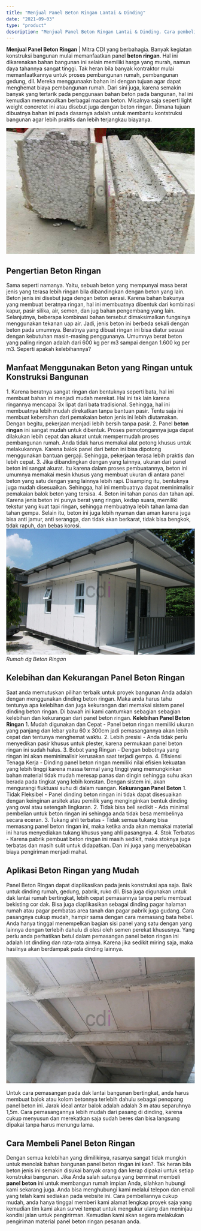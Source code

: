 ```yaml
---
title: "Menjual Panel Beton Ringan Lantai & Dinding"
date: "2021-09-03"
type: "product"
description: "Menjual Panel Beton Ringan Lantai & Dinding. Cara pembeliannya cukup mudah, anda hanya tinggal memberi kami alamat lengkap proyek saja yang kemudian tim kami..."
---
```


**Menjual Panel Beton Ringan** | Mitra CDI yang berbahagia. Banyak kegiatan konstruksi bangunan mulai memanfaatkan panel **beton ringan**. Hal ini dikarenakan bahan bangunan ini selain memiliki harga yang murah, namun daya tahannya sangat tinggi. Tak heran bila banyak kontraktor mulai memanfaatkannya untuk proses pembangunan rumah, pembangunan gedung, dll. Mereka menggunaakn bahan ini dengan tujuan agar dapat menghemat biaya pembangunan rumah.
Dari sini juga, karena semakin banyak yang tertarik pada penggunaan bahan beton pada bangunan, hal ini kemudian memunculkan berbagai macam beton. Misalnya saja seperti light weight concretet ini atau disebut juga dengan beton ringan. Dimana tujuan dibuatnya bahan ini pada dasarnya adalah untuk membantu kontstruksi bangunan agar lebih praktis dan lebih terjangkau biayanya.

!["Menjual](/images/product/panel-beton-ringan-3.jpg)

 ## **Pengertian Beton Ringan**
    
Sama seperti namanya. Yaitu, sebuah beton yang mempunyai masa berat jenis yang terasa lebih ringan bila dibandingkan dengan beton yang lain. Beton jenis ini disebut juga dengan beton aerasi. Karena bahan bakunya yang membuat beratnya ringan, hal ini membuatnya dibentuk dari kombinasi kapur, pasir silika, air, semen, dan jug bahan pengembang yang lain.
Selanjutnya, beberapa kombinasi bahan tersebut dimaksimalkan fungsinya menggunakan tekanan uap air. Jadi, jenis beton ini berbeda sekali dengan beton pada umumnya. Beratnya yang dibuat ringan ini bisa diatur sesuai dengan kebutuhan masin-masing penggunanya. Umumnya berat beton yang paling ringan adalah dari 600 kg per m3 sampai dengan 1.600 kg per m3\. Seperti apakah kelebihannya?

 ## Manfaat Menggunakan Beton yang Ringan untuk Konstruksi Bangunan
    
1\. Karena beratnya sangat ringan dan bentuknya seperti bata, hal ini membuat bahan ini menjadi mudah merekat. Hal ini tak lain karena ringannya mencapai 3x lipat dari bata tradisional. Sehingga, hal ini membuatnya lebih mudah direkatkan tanpa bantuan pasir. Tentu saja ini membuat kebersihan dari pemakaian beton jenis ini lebih diutamakan. Dengan begitu, pekerjaan menjadi lebih bersih tanpa pasir.
2\. Panel **beton** **ringan** ini sangat mudah untuk dibentuk. Proses pemotongannya juga dapat dilakukan lebih cepat dan akurat untuk mempermudah proses pembangunan rumah. Anda tidak harus memakai alat potong khusus untuk melakukannya. Karena balok panel dari beton ini bisa dipotong menggunakan bantuan gergaji. Sehingga, pekerjaan terasa lebih praktis dan lebih cepat.
3\. Jika dibandingkan dengan yang lainnya, ukuran dari panel beton ini sangat akurat. Itu karena dalam proses pembuatannya, beton ini umumnya memakai mesin khusus yang membuat ukuran di antara panel beton yang satu dengan yang lainnya lebih rapi. Disamping itu, bentuknya juga mudah disesuaikan. Sehingga, hal ini membuatnya dapat meminimalisir pemakaian balok beton yang tersisa.
4\. Beton ini tahan panas dan tahan api. Karena jenis beton ini punya berat yang ringan, kedap suara, memiliki tekstur yang kuat tapi ringan, sehingga membuatnya lebih tahan lama dan tahan gempa. Selain itu, beton ini juga lebih nyaman dan aman karena juga bisa anti jamur, anti serangga, dan tidak akan berkarat, tidak bisa bengkok, tidak rapuh, dan bebas korosi.
 
![Rumah dg Panel Beton Ringan](/images/product/rumah-beton-ringan.jpg)
*Rumah dg Beton Ringan*

 ## Kelebihan dan Kekurangan Panel Beton Ringan
    
Saat anda memutuskan pilihan terbaik untuk proyek bangunan Anda adalah dengan menggunakan dinding beton ringan. Maka anda harus tahu tentunya apa kelebihan dan juga kekurangan dari memakai sistem panel dinding beton ringan. Di bawah ini kami cantumkan sebagian sebagian kelebihan dan kekurangan dari panel beton ringan.
**Kelebihan Panel Beton Ringan**
1\. Mudah digunakan dan Cepat - Panel beton ringan memiliki ukuran yang panjang dan lebar yaitu 60 x 300cm jadi pemasangannya akan lebih cepat dan tentunya menghemat waktu.
2\. Lebih presisi - Anda tidak perlu menyedikan pasir khusus untuk plester, karena permukaan panel beton ringan ini sudah halus.
3\. Bobot yang Ringan - Dengan bobotnya yang ringan ini akan meminimalisir kerusakan saat terjadi gempa.
4\. Efisiensi Tenaga Kerja - Dinding panel beton ringan memiliki nilai efisien kekuatan yang lebih tinggi karena massa termal yang tinggi yang memungkinkan bahan material tidak mudah meresap panas dan dingin sehingga suhu akan berada pada tingkat yang lebih konstan. Dengan sistem ini, akan mengurangi fluktuasi suhu di dalam ruangan.
**Kekurangan Panel Beton**
1\. Tidak Fleksibel - Panel dinding beton ringan ini tidak dapat disesuaikan dengan keinginan arsitek atau pemilik yang menginginkan bentuk dinding yang oval atau setengah lingkaran.
2\. Tidak bisa beli sedikit - Ada minimal pembelian untuk beton ringan ini sehingga anda tidak besa membelinya secara eceran.
3\. Tukang ahli terbatas - Tidak semua tukang bisa memasang panel beton ringan ini, maka ketika anda akan memakai material ini harus menyediakan tukang khusus yang ahli pasangnya.
4\. Stok Terbatas - Karena pabrik pembuat beton ringan ini masih sedikit, maka stoknya juga terbatas dan masih sulit untuk didapatkan. Dan ini juga yang menyebabkan biaya pengiriman menjadi mahal.

 ## Aplikasi Beton Ringan yang Mudah
    
Panel Beton Ringan dapat diaplikasikan pada jenis konstruksi apa saja. Baik untuk dinding rumah, gedung, pabrik, ruko dll. Bisa juga digunakan untuk dak lantai rumah bertingkat, lebih cepat pemasannya tanpa perlu membuat bekisting cor dak. Bisa juga diaplikasikan sebagai dinding pagar halaman rumah atau pagar pembatas area tanah dan pagar pabrik juga gudang.
Cara pasangnya cukup mudah, hampir sama dengan cara memasang bata hebel. Anda hanya tinggal menempelkan bagian sisi panel yang satu dengan yang lainnya dengan terlebih dahulu di olesi oleh semen perekat khususnya. Yang perlu anda perhatikan betul dalam pemasangan panel beton ringan ini adalah lot dinding dan rata-rata airnya. Karena jika sedikit miring saja, maka hasilnya akan berdampak pada dinding lainnya.

!["Dak](/images/product/dak-beton-ringan.jpg)

Untuk cara pemasangan pada dak lantai bangunan bertingkat, anda harus membuat balok atau kolom betonnya terlebih dahulu sebagai penopang panel beton ini. Jarak ideal antar balok adalah adalah 3 m atau separuhnya 1,5m. Cara pemasangannya lebih mudah dari pasang di dinding, karena cukup menyusun dan merekatkan saja sudah beres dan bisa langsung dipakai tanpa harus menungu lama.

 ## Cara Membeli Panel Beton Ringan
    
Dengan semua kelebihan yang dimilikinya, rasanya sangat tidak mungkin untuk menolak bahan bangunan panel beton ringan ini kan?. Tak heran bila beton jenis ini semakin disukai banyak orang dan kerap dipakai untuk setiap konstruksi bangunan. Jika Anda salah satunya yang berminat membeli **panel beton** ini untuk membangun rumah impian Anda, silahkan hubungi kami sekarang juga. Anda bisa menghubungi kami melalui telepon dan email yang telah kami sediakan pada website ini.
Cara pembeliannya cukup mudah, anda hanya tinggal memberi kami alamat lengkap proyek saja yang kemudian tim kami akan survei tempat untuk mengukur ulang dan meninjau kondisi jalan untuk pengirirman. Kemudian kami akan segera melakukan pengiriman material panel beton ringan pesanan anda.
